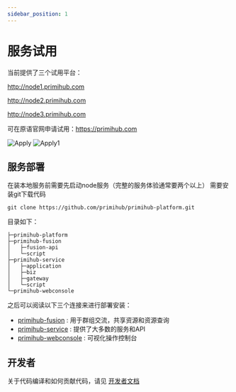 ```yaml
---
sidebar_position: 1
---
```


# 服务试用
当前提供了三个试用平台：

http://node1.primihub.com

http://node2.primihub.com

http://node3.primihub.com

可在原语官网申请试用：https://primihub.com

![Apply](/img/primihub-platform-apply.png)
![Apply1](/img/primihub01.png)

## 服务部署
在装本地服务前需要先启动node服务（完整的服务体验通常要两个以上）
需要安装git下载代码

    git clone https://github.com/primihub/primihub-platform.git

目录如下：

    ├─primihub-platform
    ├─primihub-fusion
    │   ├─fusion-api
    │   └─script
    ├─primihub-service
    │   ├─application
    │   ├─biz
    │   ├─gateway
    │   └─script
    └─primihub-webconsole

之后可以阅读以下三个连接来进行部署安装：
- [primihub-fusion](/docs/developer-docs/privacy-platform/privacy-platform-fusion) : 用于群组交流，共享资源和资源查询
- [primihub-service](/docs/developer-docs/privacy-platform/privacy-platform-service) : 提供了大多数的服务和API
- [primihub-webconsole](/docs/developer-docs/privacy-platform/privacy-platform-webconsole) : 可视化操作控制台

## 开发者
  关于代码编译和如何贡献代码，请见 [开发者文档](/docs/developer-docs/privacy-platform/)


